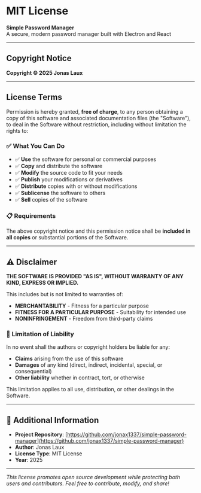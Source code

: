 # MIT License

**Simple Password Manager**  
A secure, modern password manager built with Electron and React

---

## Copyright Notice

**Copyright © 2025 Jonas Laux**

---

## License Terms

Permission is hereby granted, **free of charge**, to any person obtaining a copy of this software and associated documentation files (the "Software"), to deal in the Software without restriction, including without limitation the rights to:

### ✅ **What You Can Do**
- ✅ **Use** the software for personal or commercial purposes
- ✅ **Copy** and distribute the software
- ✅ **Modify** the source code to fit your needs
- ✅ **Publish** your modifications or derivatives
- ✅ **Distribute** copies with or without modifications
- ✅ **Sublicense** the software to others
- ✅ **Sell** copies of the software

### 📋 **Requirements**
The above copyright notice and this permission notice shall be **included in all copies** or substantial portions of the Software.

---

## ⚠️ Disclaimer

**THE SOFTWARE IS PROVIDED "AS IS", WITHOUT WARRANTY OF ANY KIND, EXPRESS OR IMPLIED.**

This includes but is not limited to warranties of:
- **MERCHANTABILITY** - Fitness for a particular purpose
- **FITNESS FOR A PARTICULAR PURPOSE** - Suitability for intended use
- **NONINFRINGEMENT** - Freedom from third-party claims

### 🚫 **Limitation of Liability**
In no event shall the authors or copyright holders be liable for any:
- **Claims** arising from the use of this software
- **Damages** of any kind (direct, indirect, incidental, special, or consequential)
- **Other liability** whether in contract, tort, or otherwise

This limitation applies to all use, distribution, or other dealings in the Software.

---

## 🔗 **Additional Information**

- **Project Repository**: [https://github.com/jonax1337/simple-password-manager](https://github.com/jonax1337/simple-password-manager)
- **Author**: Jonas Laux
- **License Type**: MIT License
- **Year**: 2025

---

*This license promotes open source development while protecting both users and contributors. Feel free to contribute, modify, and share!*
